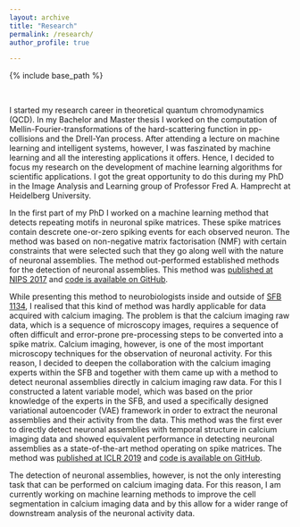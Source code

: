 ```yaml
---
layout: archive
title: "Research"
permalink: /research/
author_profile: true

---
```



{% include base_path %}

&nbsp;  

I started my research career in theoretical quantum chromodynamics (QCD). In my Bachelor and Master thesis I worked on the computation of Mellin-Fourier-transformations of the hard-scattering function in pp-collisions and the Drell-Yan process. After attending a lecture on machine learning and intelligent systems, however, I was faszinated by machine learning and all the interesting applications it offers. Hence, I decided to focus my research on the development of machine learning algorithms for scientific applications. I got the great opportunity to do this during my PhD in the Image Analysis and Learning group of Professor Fred A. Hamprecht at Heidelberg University. 

In the first part of my PhD I worked on a machine learning method that detects repeating motifs in neuronal spike matrices. These spike matrices contain descrete one-or-zero spiking events for each observed neuron. The method was based on non-negative matrix factorisation (NMF) with certain constraints that were selected such that they go along well with the nature of neuronal assemblies. The method out-performed established methods for the detection of neuronal assemblies. This method was [published at NIPS 2017](https://papers.nips.cc/paper/6958-sparse-convolutional-coding-for-neuronal-assembly-detection) and [code is available on GitHub](https://github.com/sccfnad/Sparse-convolutional-coding-for-neuronal-assembly-detection).

While presenting this method to neurobiologists inside and outside of [SFB 1134](http://sfb1134.uni-heidelberg.de), I realised that this kind of method was hardly applicable for data acquired with calcium imaging. The problem is that the calcium imaging raw data, which is a sequence of microscopy images, requires a sequence of often difficult and error-prone pre-processing steps to be converted into a spike matrix. Calcium imaging, however, is one of the most important microscopy techniques for the observation of neuronal activity. For this reason, I decided to deepen the collaboration with the calcium imaging experts within the SFB and together with them came up with a method to detect neuronal assemblies directly in calcium imaging raw data. For this I constructed a latent variable model, which was based on the prior knowledge of the experts in the SFB, and used a specifically designed variational autoencoder (VAE) framework in order to extract the neuronal assemblies and their activity from the data. This method was the first ever to directly detect neuronal assemblies with temporal structure in calcium imaging data and showed equivalent performance in detecting neuronal assemblies as a state-of-the-art method operating on spike matrices. The method was [published at ICLR 2019](https://openreview.net/forum?id=SkloDjAqYm) and [code is available on GitHub](https://github.com/EKirschbaum/LeMoNADe).  

The detection of neuronal assemblies, however, is not the only interesting task that can be performed on calcium imaging data. For this reason, I am currently working on machine learning methods to improve the cell segmentation in calcium imaging data and by this allow for a wider range of downstream analysis of the neuronal activity data. 

